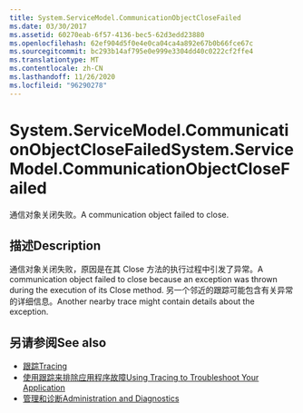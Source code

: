 ```yaml
---
title: System.ServiceModel.CommunicationObjectCloseFailed
ms.date: 03/30/2017
ms.assetid: 60270eab-6f57-4136-bec5-62d3edd23880
ms.openlocfilehash: 62ef904d5f0e4e0ca04ca4a892e67b0b66fce67c
ms.sourcegitcommit: bc293b14af795e0e999e3304dd40c0222cf2ffe4
ms.translationtype: MT
ms.contentlocale: zh-CN
ms.lasthandoff: 11/26/2020
ms.locfileid: "96290278"
---
```

# <a name="systemservicemodelcommunicationobjectclosefailed"></a><span data-ttu-id="eec81-102">System.ServiceModel.CommunicationObjectCloseFailed</span><span class="sxs-lookup"><span data-stu-id="eec81-102">System.ServiceModel.CommunicationObjectCloseFailed</span></span>

<span data-ttu-id="eec81-103">通信对象关闭失败。</span><span class="sxs-lookup"><span data-stu-id="eec81-103">A communication object failed to close.</span></span>  
  
## <a name="description"></a><span data-ttu-id="eec81-104">描述</span><span class="sxs-lookup"><span data-stu-id="eec81-104">Description</span></span>  

 <span data-ttu-id="eec81-105">通信对象关闭失败，原因是在其 Close 方法的执行过程中引发了异常。</span><span class="sxs-lookup"><span data-stu-id="eec81-105">A communication object failed to close because an exception was thrown during the execution of its Close method.</span></span> <span data-ttu-id="eec81-106">另一个邻近的跟踪可能包含有关异常的详细信息。</span><span class="sxs-lookup"><span data-stu-id="eec81-106">Another nearby trace might contain details about the exception.</span></span>  
  
## <a name="see-also"></a><span data-ttu-id="eec81-107">另请参阅</span><span class="sxs-lookup"><span data-stu-id="eec81-107">See also</span></span>

- [<span data-ttu-id="eec81-108">跟踪</span><span class="sxs-lookup"><span data-stu-id="eec81-108">Tracing</span></span>](index.md)
- [<span data-ttu-id="eec81-109">使用跟踪来排除应用程序故障</span><span class="sxs-lookup"><span data-stu-id="eec81-109">Using Tracing to Troubleshoot Your Application</span></span>](using-tracing-to-troubleshoot-your-application.md)
- [<span data-ttu-id="eec81-110">管理和诊断</span><span class="sxs-lookup"><span data-stu-id="eec81-110">Administration and Diagnostics</span></span>](../index.md)
